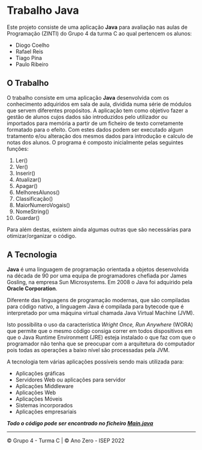 # Trabalho Java
Este projeto consiste de uma aplicação **Java** para avaliação nas aulas de Programação (ZINTI) do Grupo 4 da turma C ao qual pertencem os alunos:

 - Diogo Coelho
 - Rafael Reis
 - Tiago Pina
 - Paulo Ribeiro
 
 ## O Trabalho
O trabalho consiste em uma aplicação **Java** desenvolvida com os conhecimento adquiridos em sala de aula, dividida numa série de módulos que servem diferentes propósitos.
A aplicação tem como objetivo fazer a gestão de alunos cujos dados são introduzidos pelo utilizador ou importados para memória a partir de um ficheiro de texto corretamente formatado para o efeito. Com estes dados podem ser executado algum tratamento e/ou alteração dos mesmos dados para introdução e calculo de notas dos alunos. O programa é composto inicialmente pelas seguintes funções:

1. Ler()
2. Ver()
3. Inserir()
4. Atualizar()
5. Apagar()
6. MelhoresAlunos()
7. Classificação()
8. MaiorNumeroVogais()
9. NomeString()
10. Guardar() 

Para além destas, existem ainda algumas outras que são necessárias para otimizar/organizar o código.

## A Tecnologia

**Java** é uma linguagem de programação orientada a objetos desenvolvida na década de 90 por uma equipa de programadores chefiada por James Gosling, na empresa Sun Microsystems. Em 2008 o Java foi adquirido pela **Oracle Corporation**. 

Diferente das linguagens de programação modernas, que são compiladas para código nativo, a linguagem Java é compilada para bytecode que é interpretado por uma máquina virtual chamada Java Virtual Machine (JVM). 

Isto possibilita o uso da característica *Wright Once, Run Anywhere* (WORA) que permite que o mesmo código consiga correr em todos dispositivos em que o Java Runtime Environment (JRE) esteja instalado o que faz com que o programador não tenha que se preocupar com a arquitetura do computador pois todas as operações a baixo nível são processadas pela JVM.

A tecnologia tem várias aplicações possíveis sendo mais utilizada para:

- Aplicações gráficas
- Servidores Web ou aplicações para servidor
- Aplicações Middleware
- Aplicações Web
- Aplicações Móveis
- Sistemas incorporados
- Aplicações empresariais

***Todo o código pode ser encontrado no ficheiro [Main.java](https://github.com/Rafael-Reis22233/Trabalho-Java-Ano-Zero/blob/main/Main.java)***

---

© Grupo 4 - Turma C | © Ano Zero - ISEP 2022
